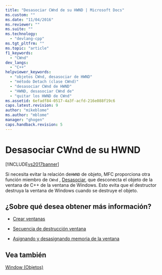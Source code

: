 ```yaml
---
title: "Desasociar CWnd de su HWND | Microsoft Docs"
ms.custom: ""
ms.date: "11/04/2016"
ms.reviewer: ""
ms.suite: ""
ms.technology: 
  - "devlang-cpp"
ms.tgt_pltfrm: ""
ms.topic: "article"
f1_keywords: 
  - "CWnd"
dev_langs: 
  - "C++"
helpviewer_keywords: 
  - "objetos CWnd, desasociar de HWND"
  - "método Detach (clase CWnd)"
  - "desasociar CWnd de HWND"
  - "HWND, desasociar CWnd de"
  - "quitar los HWND de CWnd"
ms.assetid: 6efadf84-0517-4a3f-acfd-216e088f19c6
caps.latest.revision: 9
author: "mikeblome"
ms.author: "mblome"
manager: "ghogen"
caps.handback.revision: 5
---
```

# Desasociar CWnd de su HWND
[!INCLUDE[vs2017banner](../assembler/inline/includes/vs2017banner.md)]

Si necesita evitar la relación de`HWND` de objeto, MFC proporciona otra función miembro de `CWnd` , [Desasociar](../Topic/CWnd::Detach.md), que desconecta el objeto de la ventana de C\+\+ de la ventana de Windows.  Esto evita que el destructor destruya la ventana de Windows cuando se destruye el objeto.  
  
## ¿Sobre qué desea obtener más información?  
  
-   [Crear ventanas](../mfc/creating-windows.md)  
  
-   [Secuencia de destrucción ventana](../mfc/window-destruction-sequence.md)  
  
-   [Asignando y desasignando memoria de la ventana](../mfc/allocating-and-deallocating-window-memory.md)  
  
## Vea también  
 [Window \(Objetos\)](../mfc/window-objects.md)